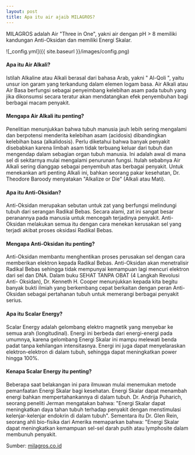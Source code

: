 ```yaml
---
layout: post
title: Apa itu air ajaib MILAGROS?
---
```


MILAGROS adalah Air "Three in One", yakni air dengan pH > 8 memiliki kandungan Anti-Oksidan dan memiliki Energi Skalar.

![_config.yml]({{ site.baseurl }}/images/config.png)

#### Apa itu Air Alkali?
Istilah Alkaline atau Alkali berasal dari bahasa Arab, yakni " Al-Qoli ", yaitu unsur ion garam yang terkandung dalam elemen logam basa. Air Alkali atau Air Basa berfungsi sebagai penyeimbang kelebihan asam pada tubuh yang jika dikonsumsi secara teratur akan mendatangkan efek penyembuhan bagi berbagai macam penyakit.

#### Mengapa Air Alkali itu penting?
Penelitian menunjukkan bahwa tubuh manusia jauh lebih sering mengalami dan berpotensi menderita kelebihan asam (acidosis)
dibandingkan kelebihan basa (alkalidosis).
Perlu diketahui bahwa banyak penyakit disebabkan karena limbah asam tidak terbuang keluar dari tubuh dan mengendap dalam sebagian organ tubuh manusia. Ini adalah awal di mana sel di sekitarnya mulai mengalami penurunan fungsi. Itulah sebabnya Air Alkali sering dianggap sebagai penyembuh atas berbagai penyakit. Untuk menekankan arti penting Alkali ini, bahkan seorang pakar kesehatan,
Dr. Theodore Baroody menyatakan "Alkalize or Die" (Alkali atau Mati).

#### Apa itu Anti-Oksidan?
Anti-Oksidan merupakan sebutan untuk zat yang berfungsi melindungi tubuh dari serangan Radikal Bebas. Secara alami, zat ini sangat besar peranannya pada manusia untuk mencegah terjadinya penyakit. Anti- Oksidan melakukan semua itu dengan cara menekan kerusakan sel yang terjadi akibat proses oksidasi Radikal Bebas.

#### Mengapa Anti-Oksidan itu penting?
Anti-Oksidan membantu menghentikan proses perusakan sel dengan cara memberikan elektron kepada Radikal Bebas. Anti-Oksidan akan menetralisir Radikal Bebas sehingga tidak mempunyai kemampuan lagi mencuri elektron dari sel dan DNA.
Dalam buku SEHAT TANPA OBAT (4 Langkah Revolusi Anti- Oksidan), Dr. Kenneth H. Cooper menunjukkan kepada kita begitu banyak bukti ilmiah yang berkembang cepat berkaitan dengan peran Anti-Oksidan sebagai pertahanan tubuh untuk memerangi berbagai penyakit serius.

#### Apa itu Scalar Energy?
Scalar Energy adalah gelombang elektro magnetik yang menyebar ke semua arah (longitudinal). Energi ini berbeda dari energi-energi pada umumnya, karena gelombang Energi Skalar ini mampu melewati benda padat tanpa kehilangan intensitasnya. Energi ini juga dapat menyelaraskan elektron-elektron di dalam tubuh, sehingga dapat meningkatkan
power hingga 100%.

#### Kenapa Scalar Energy itu penting?
Beberapa saat belakangan ini para ilmuwan mulai menemukan metode pemanfaatan Energi Skalar bagi kesehatan. Energi Skalar dapat menambah energi bahkan mempertahankannya di dalam tubuh. Dr. Andrija Puharich, seorang peneliti Jerman mengatakan bahwa: "Energi Skalar dapat meningkatkan daya tahan tubuh terhadap penyakit dengan menstimulasi kelenjar-kelenjar endokrin di dalam tubuh". Sementara itu Dr. Glen Rein, seorang ahli bio-fisika dari Amerika memaparkan bahwa: "Energi Skalar dapat meningkatkan kemampuan sel-sel darah putih atau lymphosite dalam membunuh penyakit.

Sumber: [milagros.co.id](https://milagros.co.id)
